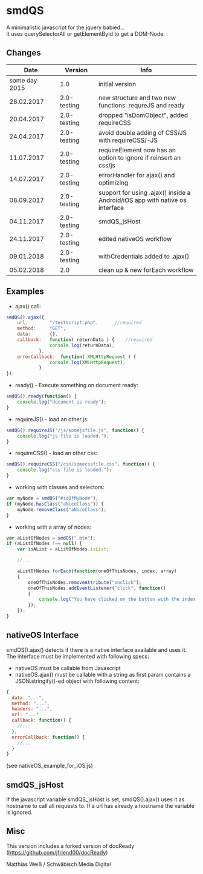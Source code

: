 # smdQS
A minimalistic javascript for the jquery babied...  
It uses querySelectorAll or getElementById to get a DOM-Node.

## Changes

|&nbsp;&nbsp;&nbsp;&nbsp;&nbsp;&nbsp;&nbsp;&nbsp;&nbsp;Date&nbsp;&nbsp;&nbsp;&nbsp;&nbsp;&nbsp;&nbsp;&nbsp;&nbsp;&nbsp;|&nbsp;&nbsp;&nbsp;Version&nbsp;&nbsp;&nbsp;| Info |
|---|---|---|
| some day 2015 | 1.0 | initial version |
| 28.02.2017 | 2.0-testing | new structure and two new functions: requreJS and ready   |
| 20.04.2017 | 2.0-testing | dropped "isDomObject", added requireCSS |
| 24.04.2017 | 2.0-testing | avoid double adding of CSS/JS with requireCSS/-JS |
| 11.07.2017 | 2.0-testing | requireElement now has an option to ignore if reinsert an css/js |
| 14.07.2017 | 2.0-testing | errorHandler for ajax() and optimizing |
| 08.09.2017 | 2.0-testing | support for using .ajax() inside a Android/iOS app with native os interface |
| 04.11.2017 | 2.0-testing | smdQS_jsHost |
| 24.11.2017 | 2.0-testing | edited nativeOS workflow |
| 09.01.2018 | 2.0-testing | withCredentials added to .ajax() |
| 05.02.2018 | 2.0 | clean up & new forEach workflow |

## Examples

- ajax() call:
``` js
smdQS().ajax({
	url:		"/testscript.php", 		//required
	method:		"GET",
	data:		{},
	callback:	function( returnData ) {	//required
				console.log(returnData);					
			},
	errorCallback:	function( XMLHttpRequest ) {
				console.log(XMLHttpRequest);
			}
});	
```

- ready() - Execute something on document ready:
``` js
smdQS().ready(function() {
	console.log("document is ready");					
}
```

- requireJS() - load an other js:
``` js
smdQS().requireJS("/js/somejsfile.js", function() {
	console.log("js file is loaded.");					
}
```

- requireCSS() - load an other css:
``` js
smdQS().requireCSS("/css/somecssfile.css", function() {
	console.log("css file is loaded.");					
}
```

- working with classes and selectors:
``` js
var myNode = smdQS("#idOfMyNode");
if (myNode.hasClass("aNiceClass")) {
	myNode.removeClass("aNiceClass");
}
```

- working with a array of nodes:
``` js
var aListOfNodes = smdQS(".btn");
if (aListOfNodes !== null) {
	var isAList = aListOfNodes.isList;

	//...

	aListOfNodes.forEach(function(oneOfThisNodes, index, array) 
	{
		oneOfThisNodes.removeAttribute("onclick");
		oneOfThisNodes.addEventListener("click", function() 
		{
			console.log("You have clicked on the button with the index " + index);
		});
	});
} 
```

## nativeOS Interface

smdQS().ajax() detects if there is a native interface available and uses it. The interface must be implemented with following specs:

- nativeOS must be callable from Javascript
- nativeOS.ajax() must be callable with a string as first param contains a JSON.stringify()-ed object with following content:
``` js
{
  data: "...", 
  method: "...", 
  headers: "...", 
  url: "..."
  callback: function() {
    //...
  },
  errorCallback: function() {
    //...
  }
}
```

(see nativeOS_example_for_iOS.js)

## smdQS_jsHost

If the javascript variable smdQS_jsHost is set, smdQS().ajax() uses it as hostname to call all requests to. If a url has already a hostname the variable is ignored.

## Misc

This version includes a forked version of docReady (https://github.com/jfriend00/docReady)

Matthias Weiß / Schwäbisch Media Digital
